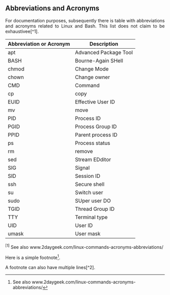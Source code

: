 ## Abbreviations and Acronyms

<p align="justify">For documentation purposes, subsequently there is table with abbreviations and acronyms related to Linux and Bash. This list does not claim to be exhaustivee[^1].</p>

| Abbreviation or Acronym | Description           |
| ----------------------- | --------------------- |
| apt                     | Advanced Package Tool |
| BASH                    | Bourne-Again SHell    |
| chmod                   | Change Mode           |
| chown                   | Change owner          |
| CMD                     | Command               |
| cp                      | copy                  |
| EUID                    | Effective User ID     |
| mv                      | move                  |
| PID                     | Process ID            |
| PGID                    | Process Group ID      |
| PPID                    | Parent process ID     |
| ps                      | Process status        |
| rm                      | remove                |
| sed                     | Stream EDditor        |
| SIG                     | Signal                |
| SID                     | Session ID            |  
| ssh                     | Secure shell          |
| su                      | Switch user           |
| sudo                    | SUper user DO         |
| TGID                    | Thread Group ID       |
| TTY                     | Terminal type         |
| UID                     | User ID               |
| umask                   | User mask             |

<sup>[1]</sup> See also www&#8203;.2daygeek.com/linux-commands-acronyms-abbreviations/

Here is a simple footnote[^1].

A footnote can also have multiple lines[^2].

[^1]: See also www&#8203;.2daygeek.com/linux-commands-acronyms-abbreviations/
